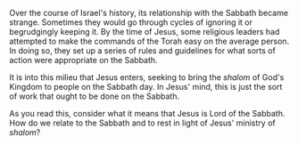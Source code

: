 Over the course of Israel's history, its relationship with the Sabbath became strange. Sometimes they would go through cycles of ignoring it or begrudgingly keeping it. By the time of Jesus, some religious leaders had attempted to make the commands of the Torah easy on the average person. In doing so, they set up a series of rules and guidelines for what sorts of action were appropriate on the Sabbath.

It is into this milieu that Jesus enters, seeking to bring the _shalom_ of God's Kingdom to people on the Sabbath day. In Jesus' mind, this is just the sort of work that ought to be done on the Sabbath.

As you read this, consider what it means that Jesus is Lord of the Sabbath. How do we relate to the Sabbath and to rest in light of Jesus' ministry of _shalom_?